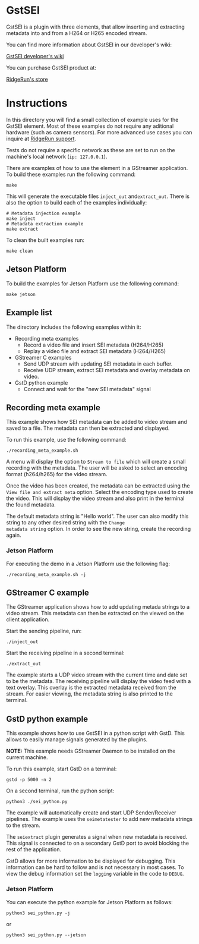 # GstSEI

GstSEI is a plugin with three elements, that allow inserting and extracting metadata into and from a H264 or H265 encoded stream.

You can find more information about GstSEI in our developer's wiki:

[GstSEI developer's wiki](https://developer.ridgerun.com/wiki/index.php?title=GstSEIMetadata)

You can purchase GstSEI product at:

[RidgeRun's store](https://shop.ridgerun.com/products/gstseimetadata?variant=40918489366715)

# Instructions

In this directory you will find a small collection of example uses for the GstSEI element. Most of these examples do not require any aditional hardware (such as camera sensors).
For more advanced use cases you can inquire at [RidgeRun support](http://www.ridgerun.com/contact).

Tests do not require a specific network as these are set to run on the machine's local network (```ip: 127.0.0.1```).

There are examples of how to use the element in a GStreamer application. To build these examples run the following command:
```
make
```
This will generate the executable files ```inject_out``` and```extract_out```. There is also the option to build each of the examples individually:
```
# Metadata injection example
make inject
# Metadata extraction example
make extract
```
To clean the built examples run:
```
make clean
```

## Jetson Platform

To build the examples for Jetson Platform use the following command:

```
make jetson
```

## Example list

The directory includes the following examples within it:
* Recording meta examples
    - Record a video file and insert SEI metadata (H264/H265)
    - Replay a video file and extract SEI metadata (H264/H265)
* GStreamer C examples
    - Send UDP stream with updating SEI metadata in each buffer.
    - Receive UDP stream, extract SEI metadata and overlay metadata on video.
* GstD python example
    - Connect and wait for the "new SEI metadata" signal

## Recording meta example

This example shows how SEI metadata can be added to video stream and saved to a file. The metadata can then be extracted and displayed.

To run this example, use the following command:

```
./recording_meta_example.sh
```

A menu will display the option to <code>Stream to file</code> which will create a small recording with the metadata. The user will be asked to select an encoding format (h264/h265) for the video stream.

Once the video has been created, the metadata can be extracted using the <code>View file and extract meta</code> option. Select the encoding type used to create the video. This will display the video stream and also print in the terminal the found metadata.

The default metadata string is "Hello world". The user can also modify this string to any other desired string with the <code>Change metadata string</code> option. In order to see the new string, create the recording again.

### Jetson Platform

For executing the demo in a Jetson Platform use the following flag:

```
./recording_meta_example.sh -j 
```

## GStreamer C example

The GStreamer application shows how to add updating metada strings to a video stream. This metadata can then be extracted on the viewed on the client application.

Start the sending pipeline, run:
```
./inject_out
```

Start the receiving pipeline in a second terminal:
```
./extract_out
```

The example starts a UDP video stream with the current time and date set to be the metadata. The receiving pipeline will display the video feed with a text overlay. This overlay is the extracted metadata received from the stream. For easier viewing, the metadata string is also printed to the terminal.

## GstD python example

This example shows how to use GstSEI in a python script with GstD. This allows to easily manage signals generated by the plugins.

**NOTE:** This example needs GStreamer Daemon to be installed on the current machine.

To run this example, start GstD on a terminal:
```
gstd -p 5000 -n 2
```

On a second terminal, run the python script:
```
python3 ./sei_python.py
```

The example will automatically create and start UDP Sender/Receiver pipelines. The example uses the <code>seimetatester</code> to add new metadata strings to the stream.

The <code>seiextract</code> plugin generates a signal when new metadata is received. This signal is connected to on a secondary GstD port to avoid blocking the rest of the application.

GstD allows for more information to be displayed for debugging. This information can be hard to follow and is not necessary in most cases. To view the debug information set the <code>logging</code> variable in the code to <code>DEBUG</code>.

### Jetson Platform

You can execute the python example for Jetson Platform as follows:

```
python3 sei_python.py -j 
```

or

```
python3 sei_python.py --jetson 
```
